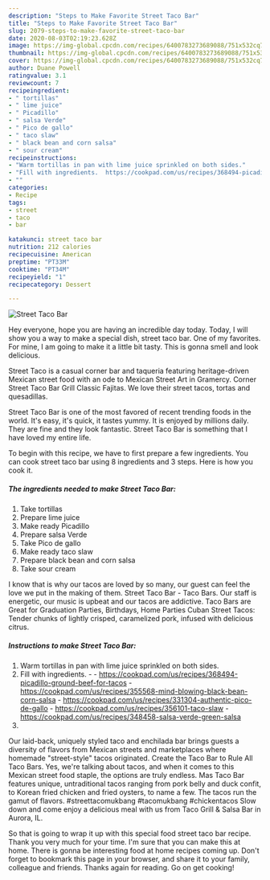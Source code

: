 ```yaml
---
description: "Steps to Make Favorite Street Taco Bar"
title: "Steps to Make Favorite Street Taco Bar"
slug: 2079-steps-to-make-favorite-street-taco-bar
date: 2020-08-03T02:19:23.628Z
image: https://img-global.cpcdn.com/recipes/6400783273689088/751x532cq70/street-taco-bar-recipe-main-photo.jpg
thumbnail: https://img-global.cpcdn.com/recipes/6400783273689088/751x532cq70/street-taco-bar-recipe-main-photo.jpg
cover: https://img-global.cpcdn.com/recipes/6400783273689088/751x532cq70/street-taco-bar-recipe-main-photo.jpg
author: Duane Powell
ratingvalue: 3.1
reviewcount: 7
recipeingredient:
- " tortillas"
- " lime juice"
- " Picadillo"
- " salsa Verde"
- " Pico de gallo"
- " taco slaw"
- " black bean and corn salsa"
- " sour cream"
recipeinstructions:
- "Warm tortillas in pan with lime juice sprinkled on both sides."
- "Fill with ingredients.  https://cookpad.com/us/recipes/368494-picadillo-ground-beef-for-tacos https://cookpad.com/us/recipes/355568-mind-blowing-black-bean-corn-salsa https://cookpad.com/us/recipes/331304-authentic-pico-de-gallo https://cookpad.com/us/recipes/356101-taco-slaw https://cookpad.com/us/recipes/348458-salsa-verde-green-salsa"
- ""
categories:
- Recipe
tags:
- street
- taco
- bar

katakunci: street taco bar 
nutrition: 212 calories
recipecuisine: American
preptime: "PT33M"
cooktime: "PT34M"
recipeyield: "1"
recipecategory: Dessert

---
```



![Street Taco Bar](https://img-global.cpcdn.com/recipes/6400783273689088/751x532cq70/street-taco-bar-recipe-main-photo.jpg)

Hey everyone, hope you are having an incredible day today. Today, I will show you a way to make a special dish, street taco bar. One of my favorites. For mine, I am going to make it a little bit tasty. This is gonna smell and look delicious.

Street Taco is a casual corner bar and taqueria featuring heritage-driven Mexican street food with an ode to Mexican Street Art in Gramercy. Corner Street Taco Bar Grill Classic Fajitas. We love their street tacos, tortas and quesadillas.

Street Taco Bar is one of the most favored of recent trending foods in the world. It's easy, it's quick, it tastes yummy. It is enjoyed by millions daily. They are fine and they look fantastic. Street Taco Bar is something that I have loved my entire life.


To begin with this recipe, we have to first prepare a few ingredients. You can cook street taco bar using 8 ingredients and 3 steps. Here is how you cook it.

<!--inarticleads1-->

##### The ingredients needed to make Street Taco Bar:

1. Take  tortillas
1. Prepare  lime juice
1. Make ready  Picadillo
1. Prepare  salsa Verde
1. Take  Pico de gallo
1. Make ready  taco slaw
1. Prepare  black bean and corn salsa
1. Take  sour cream


I know that is why our tacos are loved by so many, our guest can feel the love we put in the making of them. Street Taco Bar - Taco Bars. Our staff is energetic, our music is upbeat and our tacos are addictive. Taco Bars are Great for Graduation Parties, Birthdays, Home Parties Cuban Street Tacos: Tender chunks of lightly crisped, caramelized pork, infused with delicious citrus. 

<!--inarticleads2-->

##### Instructions to make Street Taco Bar:

1. Warm tortillas in pan with lime juice sprinkled on both sides.
1. Fill with ingredients. -  - https://cookpad.com/us/recipes/368494-picadillo-ground-beef-for-tacos - https://cookpad.com/us/recipes/355568-mind-blowing-black-bean-corn-salsa - https://cookpad.com/us/recipes/331304-authentic-pico-de-gallo - https://cookpad.com/us/recipes/356101-taco-slaw - https://cookpad.com/us/recipes/348458-salsa-verde-green-salsa
1. 


Our laid-back, uniquely styled taco and enchilada bar brings guests a diversity of flavors from Mexican streets and marketplaces where homemade &#34;street-style&#34; tacos originated. Create the Taco Bar to Rule All Taco Bars. Yes, we&#39;re talking about tacos, and when it comes to this Mexican street food staple, the options are truly endless. Mas Taco Bar features unique, untraditional tacos ranging from pork belly and duck confit, to Korean fried chicken and fried oysters, to name a few. The tacos run the gamut of flavors. #streettacomukbang #tacomukbang #chickentacos Slow down and come enjoy a delicious meal with us from Taco Grill &amp; Salsa Bar in Aurora, IL. 

So that is going to wrap it up with this special food street taco bar recipe. Thank you very much for your time. I'm sure that you can make this at home. There is gonna be interesting food at home recipes coming up. Don't forget to bookmark this page in your browser, and share it to your family, colleague and friends. Thanks again for reading. Go on get cooking!
